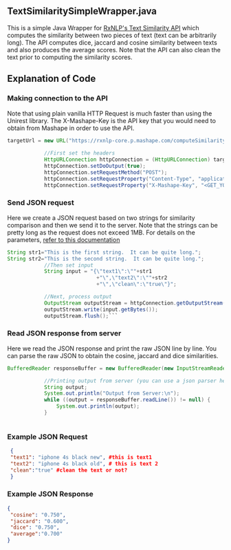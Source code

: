 
## TextSimilaritySimpleWrapper.java

This is a simple Java Wrapper for [RxNLP's Text Similarity API](http://www.rxnlp.com/api-reference/text-similarity-api-reference/) which computes the similarity between two pieces of text (text can be arbitrarily long). The API computes dice, jaccard and cosine similarity between texts and also produces the average scores. Note that the API can also clean the text prior to computing the similarity scores.


## Explanation of Code

### Making connection to the API

Note that using plain vanilla HTTP Request is much faster than using the Unirest library. The X-Mashape-Key is the API key that you would need to obtain from Mashape in order to use the API. 

```java
targetUrl = new URL("https://rxnlp-core.p.mashape.com/computeSimilarity");
			
			//First set the headers
			HttpURLConnection httpConnection = (HttpURLConnection) targetUrl.openConnection();
			httpConnection.setDoOutput(true);
			httpConnection.setRequestMethod("POST");
			httpConnection.setRequestProperty("Content-Type", "application/json");
			httpConnection.setRequestProperty("X-Mashape-Key", "<GET_YOUR_MASHAPE_KEY>");
```
### Send JSON request

Here we create a  JSON request based on two strings for similarity comparison and then we send it to the server. Note that the strings can be pretty long as the request does not exceed 1MB. For details on the parameters, [refer to this documentation](http://www.rxnlp.com/api-reference/text-similarity-api-reference/#request)

```java
String str1="This is the first string.  It can be quite long.";
String str2="This is the second string.  It can be quite long.";
			//Then set input
			String input = "{\"text1\":\""+str1
							 +"\",\"text2\":\""+str2
							 +"\",\"clean\":\"true\"}"; 

			//Next, process output
			OutputStream outputStream = httpConnection.getOutputStream();
			outputStream.write(input.getBytes());
			outputStream.flush();```
```

### Read JSON response from server

Here we read the JSON response and print the raw JSON line by line. You can parse the raw JSON to obtain the cosine, jaccard and dice similarities.

```java
BufferedReader responseBuffer = new BufferedReader(new InputStreamReader((httpConnection.getInputStream())));

			//Printing output from server (you can use a json parser here instead)
			String output;
			System.out.println("Output from Server:\n");
			while ((output = responseBuffer.readLine()) != null) {
				System.out.println(output);
			}
			
```			
### Example JSON Request

```json
 {
 "text1": "iphone 4s black new", #this is text1
 "text2": "iphone 4s black old", # this is text 2
 "clean":"true" #clean the text or not?
 }
``` 

### Example JSON Response
```json
{
 "cosine": "0.750",
 "jaccard": "0.600",
 "dice": "0.750",
 "average":"0.700"
}
```

